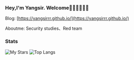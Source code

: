 ### Hey,I'm Yangsir. Welcome👋👋👋👋👋👋
Blog: [https://yangsirrr.github.io/](https://yangsirrr.github.io/)

Aboutme: Security studies、Red team
### Stats
![My Stars](https://github-readme-stats.vercel.app/api?username=YangSirrr&show_icons=true&include_all_commits=true&count_private=true&theme=radical)
![Top Langs](https://github-readme-stats.vercel.app/api/top-langs/?username=YangSirrr&layout=compact&theme=radical)
<!--
**YangSirrr/YangSirrr** is a ✨ _special_ ✨ repository because its `README.md` (this file) appears on your GitHub profile.

Here are some ideas to get you started:

- 🔭 I’m currently working on ...
- 🌱 I’m currently learning ...
- 👯 I’m looking to collaborate on ...
- 🤔 I’m looking for help with ...
- 💬 Ask me about ...
- 📫 How to reach me: ...
- 😄 Pronouns: ...
- ⚡ Fun fact: ...
-->
